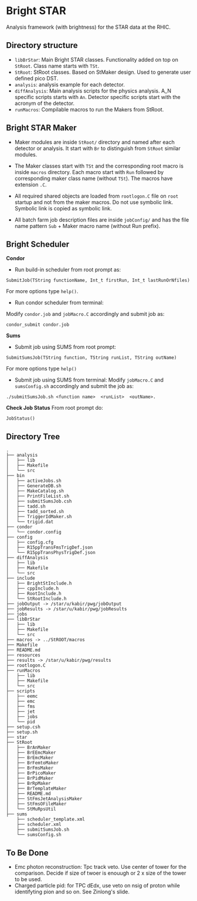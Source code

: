 Bright STAR
============

Analysis framework (with brightness) for the STAR data at the RHIC.

Directory structure
--------------------

- `libBrStar`: Main Bright STAR classes. Functionality added on top on `StRoot`. Class name starts with `TSt`.
- `StRoot`: StRoot classes. Based on StMaker design. Used to generate user defined pico DST.
- `analysis`: analysis example for each detector.
- `diffAnalysis`: Main analysis scripts for the physics analysis. A_N specific scripts starts with `An`. Detector specific scripts start with the acronym of the detector.
- `runMacros`: Compilable macros to run the Makers from StRoot.


Bright STAR Maker
----------------------
- Maker modules are inside `StRoot/` directory and named after each detector or analysis. It start with `Br` to distinguish from `StRoot` similar modules.

- The Maker classes start with `TSt` and the corresponding root macro is inside `macros` directory. Each macro start with `Run` followed by corresponding maker class name (without `TSt`). The macros have extension `.C`.

- All required shared objects are loaded from `rootlogon.C` file on `root` startup and not from the maker macros. Do not use symbolic link. Symbolic link is copied as symbolic link.

- All batch farm job description files are inside `jobConfig/` and has the file name pattern `Sub` + Maker macro name (without Run prefix).


Bright Scheduler
-------------------
**Condor**
- Run build-in scheduler from root prompt as:
```
SubmitJob(TString functionName, Int_t firstRun, Int_t lastRunOrNfiles)
```
For more options type `help()`.

- Run condor scheduler from terminal:

Modify `condor.job` and `jobMacro.C` accordingly and submit job as:
```
condor_submit condor.job
```

**Sums**
- Submit job using SUMS from root prompt:

```
SubmitSumsJob(TString function, TString runList, TString outName)
```
For more options type `help()`

- Submit job using SUMS from terminal:
Modify `jobMacro.C` and `sumsConfig.sh` accordingly and submit the job as:

```
./submitSumsJob.sh <function name>  <runList>  <outName>. 
```

**Check Job Status**
From root prompt do:
```
JobStatus()
```

Directory Tree
------------------
```
.
├── analysis
│   ├── lib
│   ├── Makefile
│   └── src
├── bin
│   ├── activeJobs.sh
│   ├── GenerateDB.sh
│   ├── MakeCatalog.sh
│   ├── PrintFileList.sh
│   ├── submitSumsJob.csh
│   ├── tadd.sh
│   ├── tadd_sorted.sh
│   ├── TriggerIdMaker.sh
│   └── trigid.dat
├── condor
│   └── condor.config
├── config
│   ├── config.cfg
│   ├── R15ppTransFmsTrigDef.json
│   └── R15ppTransPhysTrigDef.json
├── diffAnalysis
│   ├── lib
│   ├── Makefile
│   └── src
├── include
│   ├── BrightStInclude.h
│   ├── cppInclude.h
│   ├── RootInclude.h
│   └── StRootInclude.h
├── jobOutput -> /star/u/kabir/pwg/jobOutput
├── jobResults -> /star/u/kabir/pwg/jobResults
├── jobs
├── libBrStar
│   ├── lib
│   ├── Makefile
│   └── src
├── macros -> ../StROOT/macros
├── Makefile
├── README.md
├── resources
├── results -> /star/u/kabir/pwg/results
├── rootlogon.C
├── runMacros
│   ├── lib
│   ├── Makefile
│   └── src
├── scripts
│   ├── eemc
│   ├── emc
│   ├── fms
│   ├── jet
│   ├── jobs
│   └── pid
├── setup.csh
├── setup.sh
├── star
├── StRoot
│   ├── BrAnMaker
│   ├── BrEEmcMaker
│   ├── BrEmcMaker
│   ├── BrFemtoMaker
│   ├── BrFmsMaker
│   ├── BrPicoMaker
│   ├── BrPidMaker
│   ├── BrRpMaker
│   ├── BrTemplateMaker
│   ├── README.md
│   ├── StFmsJetAnalysisMaker
│   ├── StFmsOFileMaker
│   └── StMuRpsUtil
├── sums
    ├── scheduler_template.xml
    ├── scheduler.xml
    ├── submitSumsJob.sh
    └── sumsConfig.sh
```


To Be Done
-----------

- Emc photon reconstruction: Tpc track veto. Use center of tower for the comparison. Decide if size of twoer is enouugh or 2 x size of the tower to be used.
- Charged particle pid: for TPC dEdx, use veto on nsig of proton while identifyting pion and so on. See Zinlong's slide.
